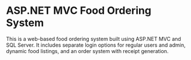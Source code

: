 # ASP.NET MVC Food Ordering System
This is a web-based food ordering system built using ASP.NET MVC and SQL Server. It includes separate login options for regular users and admin, dynamic food listings, and an order system with receipt generation.
